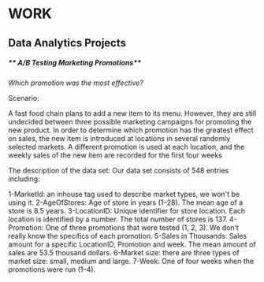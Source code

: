 # WORK
## **Data Analytics Projects**
##### ** A/B Testing Marketing Promotions**
*Which promotion was the most effective?*

Scenario:

A fast food chain plans to add a new item to its menu. However, they are still undecided between three possible marketing campaigns for promoting the new product. In order to determine which promotion has the greatest effect on sales, the new item is introduced at locations in several randomly selected markets. A different promotion is used at each location, and the weekly sales of the new item are recorded for the first four weeks

The description of the data set: Our data set consists of 548 entries including:

1-MarketId: an inhouse tag used to describe market types, we won't be using it.
2-AgeOfStores: Age of store in years (1–28). The mean age of a store is 8.5 years.
3-LocationID: Unique identifier for store location. Each location is identified by a number. The total number of stores is 137.
4-Promotion: One of three promotions that were tested (1, 2, 3). We don’t really know the specifics of each promotion.
5-Sales in Thousands: Sales amount for a specific LocationID, Promotion and week. The mean amount of sales are 53.5 thousand dollars.
6-Market size: there are three types of market size: small, medium and large.
7-Week: One of four weeks when the promotions were run (1–4).
